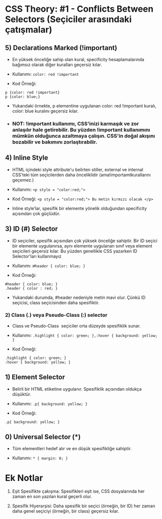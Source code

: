 # CSS Theory: #1 - Conflicts Between Selectors (Seçiciler arasındaki çatışmalar)

## 5) Declarations Marked (!important)

- En yüksek önceliğe sahip olan kural, specificity hesaplamalarında bağımsız olarak diğer kuralları geçersiz kılar.

- Kullanımı: `color: red !important`

- Kod Örneği:

```
p {color: red !important}
p {color: blue;}
```

- Yukarıdaki örnekte, p elementine uygulanan color: red !important kuralı, color: blue kuralını geçersiz kılar.
- ### NOT: !important kullanımı, CSS'inizi karmaşık ve zor anlaşılır hale getirebilir. Bu yüzden !important kullanımını mümkün olduğunca azaltmaya çalışın. CSS'in doğal akışını bozabilir ve bakımını zorlaştırabilir.

## 4) Inline Style

- HTML içindeki style attribute'u belirten stiller, external ve internal CSS'teki tüm seçicilerden daha önceliklidir (ama!importamtkurallarını geçemez.)

- Kullanımı: `<p style = "color:red;">`

- Kod Örneği:
  `<p style = "color:red;"> Bu metin kırmızı olacak </p>`

- Inline style’lar, spesifik bir elemente yönelik olduğundan specificity açısından çok güçlüdür.

## 3) ID (#) Selector

- ID seçiciler, spesifik açısından çok yüksek önceliğe sahiptir. Bir ID seçici bir elemente uygulanırsa, aynı elemente uygulanan sınıf veya element seçicileri geçersiz kılar. Bu yüzden genellikle CSS yazarken ID Selector'ları kullanmayız

- Kullanımı :`#header { color: blue; }`

- Kod Örneği:

```
#header { color: blue; }
.header { color : red; }
```

- Yukarıdaki durumda, #header nedeniyle metin mavi olur. Çünkü ID seçicisi, class seçicisinden daha spesifiktir.

### 2) Class (.) veya Pseudo-Class (:) selector

- Class ve Pseudo-Class  seçiciler orta düzeyde spesifiklik sunar.

- Kullanımı: `.highlight { color: green; },:hover { background: yellow; }`

- Kod Örneği:

```
.highlight { color: green; }
:hover { background: yellow; }
```

## 1) Element Selector

- Belirli bir HTML etiketine uygulanır. Spesifiklik açısından oldukça düşüktür.

- Kullanımı: `.p{ background: yellow; }`

- Kod Örneği:

`.p{ background: yellow; }`

## 0) Universal Selector (\*)

- Tüm elementleri hedef alır ve en düşük spesifikliğe sahiptir.

- Kullanımı: `* { margin: 0; }`

# Ek Notlar

1. Eşit Spesifikte çakışma: Spesifikleri eşit ise, CSS dosyalarında her zaman en son yazılan kural geçerli olur.

2. Spesifik Hiyerarşisi: Daha spesifik bir seçici (örneğin, bir ID) her zaman daha genel seçiciyi (örneğin, bir class) geçersiz kılar.

